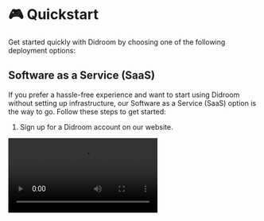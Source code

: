 # 🎮 Quickstart

Get started quickly with Didroom by choosing one of the following deployment options:

## Software as a Service (SaaS)

If you prefer a hassle-free experience and want to start using Didroom without setting up infrastructure, our Software as a Service (SaaS) option is the way to go. Follow these steps to get started:

1. Sign up for a Didroom account on our website.

<video controls="controls" src="https://raw.githubusercontent.com/ForkbombEu/signroom/36065ffc2f8ae76598e653eaf85296ef1f41ba2a/screenshots/videos/registration.webm" />

2. Access the Didroom Control Room/Dashboard to setup you credential services

For more detailed instructions, visit [Software as a Service (SaaS) Quickstart Guide](/quickstart#software-as-a-service-saas).

## On-Premise Deployment

For users who prefer full control over their infrastructure and data, Didroom supports on-premise deployment. Follow these steps to deploy Didroom on your own infrastructure:

### 1. clone the repo

```bash
git clone --recursive https://github.com/forkbombeu/signroom
```

::: warning

Pay attention at the `--recursive` that will clone also the sub repositories!

:::

### 2. run the dashboard

```bash
cd signroom
docker compose up --build
```

this will run the backend of the dirdroom control room available on the network at 

```http
http://localhost:8090/_
```

::: tip
Pay attention at the final underscore, of the address
:::

### 3. login to the admin panel

A default administrator user is created with the following defaults:

**user**: `admin@example.org`

**pass**: `adminadmin`

### 4. Setup the DID service

The only reaquired step to be configure is the DID federated service.
You can ask for your admin domain/context as specified on [`dyne/W3C-DID`](https://github.com/dyne/W3C-DID?tab=readme-ov-file#claim-your-own-domain-context-as-an-admin)

Follow the video:

1. login into the dashboard
2. go on the `features` collection
3. select the `DID` feature
4. insert you admin data

<video controls src="https://raw.githubusercontent.com/ForkbombEu/signroom/main/screenshots/videos/setup-did.webm" />

